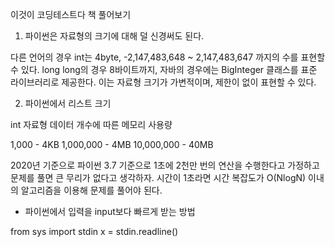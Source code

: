 이것이 코딩테스트다 책 풀어보기

1. 파이썬은 자료형의 크기에 대해 덜 신경써도 된다.

다른 언어의 경우 int는 4byte, -2,147,483,648 ~ 2,147,483,647 까지의 수를 표현할 수 있다. long long의 경우 8바이트까지, 자바의 경우에는 BigInteger 클래스를 표준 라이브러리로 제공한다. 이는 자료형 크기가 가변적이며, 제한이 없이 표현할 수 있다.

2. 파이썬에서 리스트 크기

int 자료형 데이터 개수에 따른 메모리 사용량

1,000 - 4KB
1,000,000 - 4MB
10,000,000 - 40MB

2020년 기준으로 파이썬 3.7 기준으로 1초에 2천만 번의 연산을 수행한다고 가정하고 문제를 풀면 큰 무리가 없다고 생각하자. 시간이 1초라면 시간 복잡도가 O(NlogN) 이내의 알고리즘을 이용해 문제를 풀어야 된다.



* 파이썬에서 입력을 input보다 빠르게 받는 방법

from sys import stdin
x = stdin.readline()